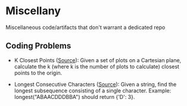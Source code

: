 # Miscellany
Miscellaneous code/artifacts that don't warrant a dedicated repo

## Coding Problems

- K Closest Points ([Source](https://www.youtube.com/watch?v=eaYX0Ee0Kcg)): Given a set of plots on a Cartesian plane, calculate the k (where k is the number of plots to calculate) closest points to the origin.

- Longest Consecutive Characters ([Source](https://www.youtube.com/watch?v=qRNB8CV3_LU)): Given a string, find the longest subsequence consisting of a single character.  Example: longest("ABAACDDDBBA") should return {'D': 3}.
